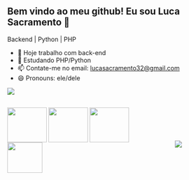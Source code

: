 ## Bem vindo ao meu github! Eu sou Luca Sacramento 👋

Backend | Python | PHP

- 🔭 Hoje trabalho com back-end
- 🌱 Estudando PHP/Python
- 📫 Contate-me no email: lucasacramento32@gmail.com
- 😄 Pronouns: ele/dele


<div>
  <a href="https://github.com/anuraghazra/github-readme-stats">
    <img align="center" src="https://github-readme-stats.vercel.app/api?username=lucasao98&theme=dracula" />
  </a>  
</div>
<div style="float:right;margin:105px;">
  <a href="https://github.com/anuraghazra/github-readme-stats">
    <img align="center" src="https://github-readme-stats.vercel.app/api/top-langs/?username=lucasao98&layout=compact" />
  </a>
</div>

##
<div style="display: inline_block">
  <img align="center" height="80" width="90" src="https://cdn.jsdelivr.net/gh/devicons/devicon/icons/php/php-plain.svg" />  
  <img align="center" height="80" width="90" src="https://cdn.jsdelivr.net/gh/devicons/devicon/icons/python/python-original-wordmark.svg" />
  <img align="center" height="80" width="90" src="https://cdn.jsdelivr.net/gh/devicons/devicon/icons/html5/html5-original-wordmark.svg" />
  <img align="center" height="70" width="80" src="https://cdn.jsdelivr.net/gh/devicons/devicon/icons/css3/css3-original-wordmark.svg" />
                      
          
</div>

          
          
          
          
